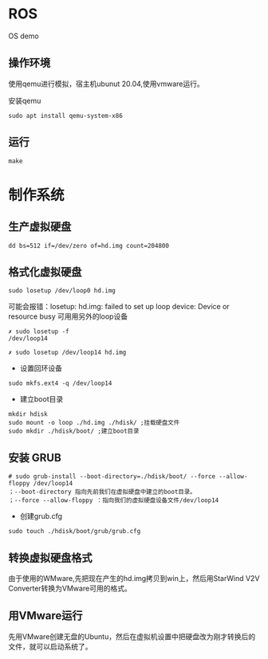 # ROS
OS demo

## 操作环境
使用qemu进行模拟，宿主机ubunut 20.04,使用vmware运行。

安装qemu
```
sudo apt install qemu-system-x86
```

## 运行
```
make
```

# 制作系统
## 生产虚拟硬盘
```
dd bs=512 if=/dev/zero of=hd.img count=204800
```

## 格式化虚拟硬盘
```
sudo losetup /dev/loop0 hd.img
```
可能会报错：losetup: hd.img: failed to set up loop device: Device or resource busy
可用用另外的loop设备

```
✗ sudo losetup -f
/dev/loop14

✗ sudo losetup /dev/loop14 hd.img
```

- 设置回环设备
```
sudo mkfs.ext4 -q /dev/loop14
```

- 建立boot目录
```
mkdir hdisk
sudo mount -o loop ./hd.img ./hdisk/ ;挂载硬盘文件
sudo mkdir ./hdisk/boot/ ;建立boot目录
```

## 安装 GRUB
```
# sudo grub-install --boot-directory=./hdisk/boot/ --force --allow-floppy /dev/loop14
；--boot-directory 指向先前我们在虚拟硬盘中建立的boot目录。
；--force --allow-floppy ：指向我们的虚拟硬盘设备文件/dev/loop14
```

- 创建grub.cfg

```
sudo touch ./hdisk/boot/grub/grub.cfg
```

## 转换虚拟硬盘格式
由于使用的WMware,先把现在产生的hd.img拷贝到win上，然后用StarWind V2V Converter转换为VMware可用的格式。

## 用VMware运行
先用VMware创建无盘的Ubuntu，然后在虚拟机设置中把硬盘改为刚才转换后的文件，就可以启动系统了。


